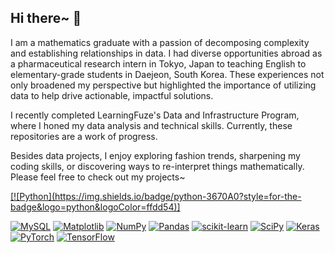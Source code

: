 ## Hi there~ 👋

I am a mathematics graduate with a passion of decomposing complexity and establishing relationships in data. I had diverse opportunities abroad as a pharmaceutical research intern in Tokyo, Japan to teaching English to elementary-grade students in Daejeon, South Korea. These experiences not only broadened my perspective but highlighted the importance of utilizing data to help drive actionable, impactful solutions.

I recently completed LearningFuze's Data and Infrastructure Program, where I honed my data analysis and technical skills. Currently, these repositories are a work of progress. 

Besides data projects, I enjoy exploring fashion trends, sharpening my coding skills, or discovering ways to re-interpret things mathematically. Please feel free to check out my projects~
<base target="_blank">
<a href='https://docs.python.org/3/'>[![Python](https://img.shields.io/badge/python-3670A0?style=for-the-badge&logo=python&logoColor=ffdd54)]</a>


[![MySQL](https://img.shields.io/badge/mysql-4479A1.svg?style=for-the-badge&logo=mysql&logoColor=white)](https://www.mysql.com/)
[![Matplotlib](https://img.shields.io/badge/Matplotlib-%23ffffff.svg?style=for-the-badge&logo=Matplotlib&logoColor=black)](https://matplotlib.org/stable/users/index.html)
[![NumPy](https://img.shields.io/badge/numpy-%23013243.svg?style=for-the-badge&logo=numpy&logoColor=white)](https://numpy.org/doc/stable/user/index.html#user)
[![Pandas](https://img.shields.io/badge/pandas-%23150458.svg?style=for-the-badge&logo=pandas&logoColor=white)](https://pandas.pydata.org/docs/user_guide/index.html#user-guide)
[![scikit-learn](https://img.shields.io/badge/scikit--learn-%23F7931E.svg?style=for-the-badge&logo=scikit-learn&logoColor=white)](https://scikit-learn.org/stable/user_guide.html)
[![SciPy](https://img.shields.io/badge/SciPy-%230C55A5.svg?style=for-the-badge&logo=scipy&logoColor=%white)](https://docs.scipy.org/doc/scipy/tutorial/index.html#user-guide)
[![Keras](https://img.shields.io/badge/Keras-%23D00000.svg?style=for-the-badge&logo=Keras&logoColor=white)](https://keras.io/api/)
[![PyTorch](https://img.shields.io/badge/PyTorch-%23EE4C2C.svg?style=for-the-badge&logo=PyTorch&logoColor=white)](https://pytorch.org/docs/stable/index.html)
[![TensorFlow](https://img.shields.io/badge/TensorFlow-%23FF6F00.svg?style=for-the-badge&logo=TensorFlow&logoColor=white)](https://www.tensorflow.org/api_docs)


 

<!--
**tnewtont/tnewtont** is a ✨ _special_ ✨ repository because its `README.md` (this file) appears on your GitHub profile.
My ultimate goal is to leverage data science in creative, dynamic fields like fashion, where trends and operations can be enhanced through intelligent analytics. 
TO-DO LIST: Add badges!
Here are some ideas to get you started:
- Add a table of contents
- Make sure your repository names 
![Python](https://img.shields.io/badge/python-3.12-blue.svg)
![R](https://img.shields.io/badge/r-%23276DC3.svg?style=for-the-badge&logo=r&logoColor=white)
- 🔭 I’m currently working on ...
- 🌱 I’m currently learning ...
- 👯 I’m looking to collaborate on ...
- 🤔 I’m looking for help with ...
- 💬 Ask me about ...
- 📫 How to reach me: ...
- 😄 Pronouns: ...
- ⚡ Fun fact: ...
-->
